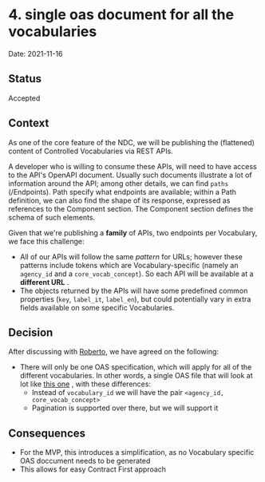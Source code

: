 # 4. single oas document for all the vocabularies

Date: 2021-11-16

## Status

Accepted

## Context

As one of the core feature of the NDC, we will be publishing the (flattened) content of Controlled Vocabularies via REST
APIs.

A developer who is willing to consume these APIs, will need to have access to the API's OpenAPI document. Usually such
documents illustrate a lot of information around the API; among other details, we can find `paths`
(/Endpoints). Path specify what endpoints are available; within a Path definition, we can also find the shape of its
response, expressed as references to the Component section. The Component section defines the schema of such elements.

Given that we're publishing a **family** of APIs, two endpoints per Vocabulary, we face this challenge:

* All of our APIs will follow the same _pattern_ for URLs; however these patterns include tokens which are
  Vocabulary-specific (namely an `agency_id` and a `core_vocab_concept`). So each API will be available at a **different
  URL**
  .
* The objects returned by the APIs will have some predefined common properties (`key`, `label_it`, `label_en`), but
  could potentially vary in extra fields available on some specific Vocabularies.

## Decision

After discussing with [Roberto](https://github.com/ioggstream), we have agreed on the following:

* There will only be one OAS specification, which will apply for all of the different vocabularies. In other words, a
  single OAS file that will look at lot
  like [this one](https://editor.swagger.io/?url=https%3A%2F%2Fraw.githubusercontent.com%2Fioggstream%2Fjson-semantic-playground%2Fmaster%2Fopenapi%2Fvocabularies.yaml)
  , with these differences:
    * Instead of `vocabulary_id` we will have the pair `<agency_id, core_vocab_concept>`
    * Pagination is supported over there, but we will support it

## Consequences

* For the MVP, this introduces a simplification, as no Vocabulary specific OAS doccument needs to be generated
* This allows for easy Contract First approach
